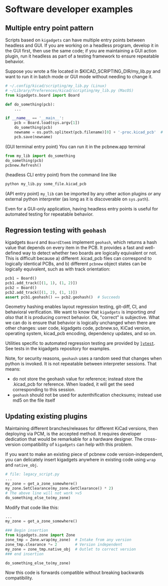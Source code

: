 # Software developer examples
## Multiple entry point pattern
Scripts based on `kigadgets` can have multiple entry points between headless and GUI. If you are working on a headless program, develop it in the GUI first, then use the same code; if you are maintaining a GUI action plugin, run it headless as part of a testing framework to ensure repeatable behavior.

Suppose you wrote a file located in $KICAD_SCRIPTING_DIR/my_lib.py and want to run it in batch mode or GUI mode without needing to change it.
```python
# ~/.config/kicad/scripting/my_lib.py (Linux)
# ~/Library/Preferences/kicad/scripting/my_lib.py (MacOS)
from kigadgets.board import Board

def do_something(pcb):
    ...

if __name__ == '__main__':
    pcb = Board.load(sys.argv[1])
    do_something(pcb)
    newname = os.path.splitext(pcb.filename)[0] + '-proc.kicad_pcb'  # Prevent overwrite of source file
    pcb.save(newname)
```

(GUI terminal entry point) You can run it in the pcbnew.app terminal
```python
from my_lib import do_something
do_something(pcb)
pcbnew.Refresh()
```
(headless CLI entry point) from the command line like
```bash
python my_lib.py some_file.kicad_pcb
```
(API entry point) `my_lib` can be imported by any other action plugins *or* any external python interpreter (as long as it is discoverable on `sys.path`).

Even for a GUI-only application, having headless entry points is useful for automated testing for repeatable behavior.

## Regression testing with `geohash`
kigadgets `Board` and `BoardItem`s implement `geohash`, which returns a hash value that depends on every item in the PCB. It provides a fast and well-defined way to detect whether two boards are logically equivalent or not. This is difficult because a) different .kicad_pcb files can correspond to logically identical PCBs, and b) different `pcbnew` object states can be logically equivalent, such as with track orientation:

```python
pcb1 = Board()
pcb1.add_track([(1, 1), (1, 2)])
pcb2 = Board()
pcb2.add_track([(1, 2), (1, 1)])
assert pcb1.geohash() == pcb2.geohash()  # Succeeds
```

Geometry hashing enables layout regression testing, git-diff, CI, and behavioral verification. We want to know that `kigadgets` is importing *and also* that it is producing correct behavior. Ok, "correct" is subjective. What we can do is ensure that behavior is logically unchanged when there are other changes: user code, kigadgets code, pcbnew.so, KiCad version, operating system, kicad_pcb encoding, dependency updates, and so on.

Utilities specific to automated regression testing are provided by [`lytest`](https://github.com/atait/lytest). See tests in the kigadgets repository for examples.

Note, for security reasons, `geohash` uses a random seed that changes when python is invoked. It is not repeatable between interpreter sessions. That means:
- do not store the geohash value for reference; instead store the .kicad_pcb for reference. When loaded, it will get the seed corresponding to this session.
- `geohash` should not be used for autenthification checksums; instead use md5 on the file itself

## Updating existing plugins
Maintaining different branches/releases for different KiCad versions, then deploying via PCM, is the accepted method. It requires developer dedication that would be remarkable for a hardware designer. The cross-version compatibility of `kigadgets` can help with this problem.

If you want to make an existing piece of pcbnew code version-independent, you can delicately insert kigadgets anywhere in existing code using `wrap` and `native_obj`.

```python
# file: legacy_script.py
...
my_zone = get_a_zone_somewhere()
my_zone.SetClearance(my_zone.GetClearance() * 2)
# The above line will not work >v5
do_something_else_to(my_zone)
```
Modify that code like this:
```python
...
my_zone = get_a_zone_somewhere()

### Begin insertion
from kigadgets.zone import Zone
zone_tmp = Zone.wrap(my_zone)  # Intake from any version
zone_tmp.clearance *= 2        # Version independent
my_zone = zone_tmp.native_obj  # Outlet to correct version
### end insertion

do_something_else_to(my_zone)
```
Now this code is forwards compatible without breaking backwards compatibility.
